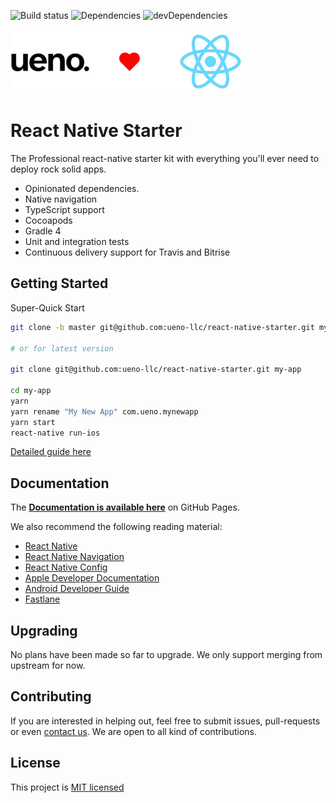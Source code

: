 ![Build status](https://travis-ci.org/ueno-llc/react-native-starter.svg?branch=master) ![Dependencies](https://david-dm.org/ueno-llc/react-native-starter/status.svg) ![devDependencies](https://david-dm.org/ueno-llc/react-native-starter/dev-status.svg)

![Ueno](/docs/images/_ueno-loves-react.png)

# React Native Starter

The Professional react-native starter kit with everything you'll ever need to deploy rock solid apps.

 - Opinionated dependencies.
 - Native navigation
 - TypeScript support
 - Cocoapods
 - Gradle 4
 - Unit and integration tests
 - Continuous delivery support for Travis and Bitrise

## Getting Started

Super-Quick Start

```bash
git clone -b master git@github.com:ueno-llc/react-native-starter.git my-app

# or for latest version

git clone git@github.com:ueno-llc/react-native-starter.git my-app

cd my-app
yarn
yarn rename "My New App" com.ueno.mynewapp
yarn start
react-native run-ios
```

[Detailed guide here](https://ueno-llc.github.io/react-native-starter/#/GETTING_STARTED)

## Documentation

The **[Documentation is available here](https://ueno-llc.github.io/react-native-starter)** on GitHub Pages.

We also recommend the following reading material:
 - [React Native](https://facebook.github.io/react-native/)
 - [React Native Navigation](https://wix.github.io/react-native-navigation/)
 - [React Native Config](https://github.com/luggit/react-native-config)
 - [Apple Developer Documentation](https://developer.apple.com/documentation/)
 - [Android Developer Guide](https://developer.android.com/guide/index.html)
 - [Fastlane](https://docs.fastlane.tools)

## Upgrading

No plans have been made so far to upgrade.
We only support merging from upstream for now.

## Contributing

If you are interested in helping out, feel free to submit issues, pull-requests or even [contact us](mailto:birkir@ueno.co). We are open to all kind of contributions.

## License

This project is [MIT licensed](/LICENSE.md)

